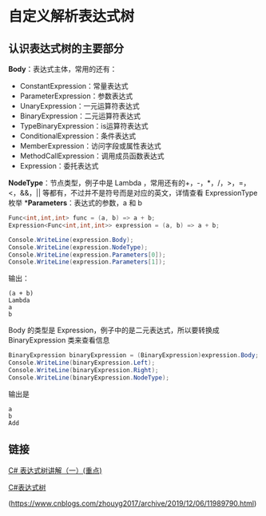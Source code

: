 # 自定义解析表达式树

## 认识表达式树的主要部分

**Body**：表达式主体，常用的还有：

- ConstantExpression：常量表达式
- ParameterExpression：参数表达式
- UnaryExpression：一元运算符表达式
- BinaryExpression：二元运算符表达式
- TypeBinaryExpression：is运算符表达式
- ConditionalExpression：条件表达式
- MemberExpression：访问字段或属性表达式
- MethodCallExpression：调用成员函数表达式
- Expression<TDelegate>：委托表达式

**NodeType**：节点类型，例子中是 Lambda ，常用还有的+，-，*，/，>，=，<，&&，|| 等都有，不过并不是符号而是对应的英文，详情查看 ExpressionType 枚举
***Parameters**：表达式的参数，a 和 b

```c#
Func<int,int,int> func = (a, b) => a + b;
Expression<Func<int,int,int>> expression = (a, b) => a + b;

Console.WriteLine(expression.Body);
Console.WriteLine(expression.NodeType);
Console.WriteLine(expression.Parameters[0]);
Console.WriteLine(expression.Parameters[1]);
```

输出：

```
(a + b)
Lambda
a
b
```

Body 的类型是 Expression，例子中的是二元表达式，所以要转换成 BinaryExpression 类来查看信息

```c#
BinaryExpression binaryExpression = (BinaryExpression)expression.Body;
Console.WriteLine(binaryExpression.Left);
Console.WriteLine(binaryExpression.Right);
Console.WriteLine(binaryExpression.NodeType);
```

输出是

```
a
b
Add
```



## 链接

[C# 表达式树讲解（一）(重点)](https://www.cnblogs.com/snailblog/p/11521043.html)

[C#表达式树](https://www.cnblogs.com/zhouyg2017/p/11989790.html)

(https://www.cnblogs.com/zhouyg2017/archive/2019/12/06/11989790.html)



